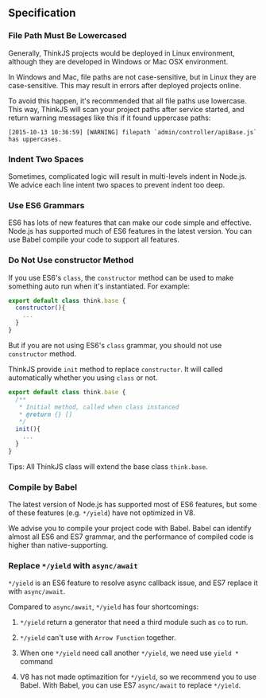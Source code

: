 ## Specification

###  File Path Must Be Lowercased

Generally, ThinkJS projects would be deployed in Linux environment, although they are developed in Windows or Mac OSX environment.

In Windows and Mac, file paths are not case-sensitive, but in Linux they are case-sensitive. This may result in errors after deployed projects online.

To avoid this happen, it's recommended that all file paths use lowercase. This way, ThinkJS will scan your project paths after service started, and return warning messages like this if it found uppercase paths:

```text
[2015-10-13 10:36:59] [WARNING] filepath `admin/controller/apiBase.js` has uppercases.
```
### Indent Two Spaces

Sometimes, complicated logic will result in multi-levels indent in Node.js. We advice each line intent two spaces to prevent indent too deep.

### Use ES6 Grammars

ES6 has lots of new features that can make our code simple and effective. Node.js has supported much of ES6 features in the latest version. You can use Babel compile your code to support all features.

### Do Not Use constructor Method

If you use ES6's `class`, the `constructor` method can be used to make something auto run when it's instantiated. For example:

```js
export default class think.base {
  constructor(){
    ...
  }
}
```

But if you are not using ES6's `class` grammar, you should not use `constructor` method.

ThinkJS provide `init` method to replace `constructor`. It will called automatically whether you using `class` or not.

```js
export default class think.base {
  /**
   * Initial method, called when class instanced
   * @return {} []
   */
  init(){
    ...
  }
}
```

Tips: All ThinkJS class will extend the base class `think.base`.

### Compile by Babel

The latest version of Node.js has supported most of ES6 features, but some of these features (e.g. `*/yield`) have not optimized in V8. 

We advise you to compile your project code with Babel. Babel can identify almost all ES6 and ES7 grammar, and the performance of compiled code is higher than native-supporting.

### Replace `*/yield` with `async/await`

`*/yield` is an ES6 feature to resolve async callback issue, and ES7 replace it with `async/await`.

Compared to `async/await`, `*/yield` has four shortcomings:

1. `*/yield` return a generator that need a third module such as `co` to run.

2. `*/yield` can't use with `Arrow Function` together.

3. When one `*/yield` need call another `*/yield`, we need use `yield *` command

4. V8 has not made optimazition for `*/yield`, so we recommend you to use Babel. With Babel, you can use ES7 `async/await` to replace `*/yield`.
